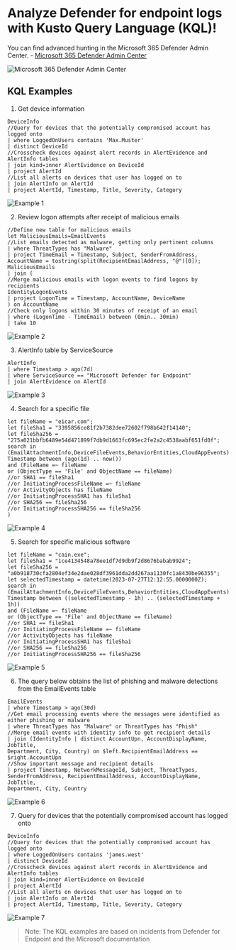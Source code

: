 # Analyze Defender for endpoint logs with Kusto Query Language (KQL)!

You can find advanced hunting in the Microsoft 365 Defender Admin Center. - [Microsoft 365 Defender Admin Center](https://security.microsoft.com/v2/advanced-hunting)

<img src="/Images/M365.png" alt="Microsoft 365 Defender Admin Center">

## KQL Examples

1. Get device information

```
DeviceInfo
//Query for devices that the potentially compromised account has logged onto
| where LoggedOnUsers contains 'Max.Muster'
| distinct DeviceId
//Crosscheck devices against alert records in AlertEvidence and AlertInfo tables
| join kind=inner AlertEvidence on DeviceId
| project AlertId
//List all alerts on devices that user has logged on to
| join AlertInfo on AlertId
| project AlertId, Timestamp, Title, Severity, Category
```

<img src="/Images/Example_1.png" alt="Example 1">

2. Review logon attempts after receipt of malicious emails

```
//Define new table for malicious emails
let MaliciousEmails=EmailEvents
//List emails detected as malware, getting only pertinent columns
| where ThreatTypes has "Malware"
| project TimeEmail = Timestamp, Subject, SenderFromAddress, AccountName = tostring(split(RecipientEmailAddress, "@")[0]);
MaliciousEmails
| join (
//Merge malicious emails with logon events to find logons by recipients
IdentityLogonEvents
| project LogonTime = Timestamp, AccountName, DeviceName
) on AccountName
//Check only logons within 30 minutes of receipt of an email
| where (LogonTime - TimeEmail) between (0min.. 30min)
| take 10
```

<img src="/Images/Example_2.png" alt="Example 2">

3. AlertInfo table by ServiceSource

```
AlertInfo
| where Timestamp > ago(7d)
| where ServiceSource == "Microsoft Defender for Endpoint"
| join AlertEvidence on AlertId
```

<img src="/Images/Example_3.png" alt="Example 3">

4. Search for a specific file

```
let fileName = "eicar.com";
let fileSha1 = "3395856ce81f2b7382dee72602f798b642f14140";
let fileSha256 = "275a021bbfb6489e54d471899f7db9d1663fc695ec2fe2a2c4538aabf651fd0f";
search in (EmailAttachmentInfo,DeviceFileEvents,BehaviorEntities,CloudAppEvents)
Timestamp between (ago(1d) .. now())
and (FileName =~ fileName
or (ObjectType == 'File' and ObjectName == fileName)
//or SHA1 == fileSha1
//or InitiatingProcessFileName =~ fileName
//or ActivityObjects has fileName
//or InitiatingProcessSHA1 has fileSha1
//or SHA256 == fileSha256
//or InitiatingProcessSHA256 == fileSha256
)
```
<img src="/Images/Example_4.png" alt="Example 4">

5. Search for specific malicious software

```
let fileName = "cain.exe";
let fileSha1 = "1ce4134548a78ee1df7d9db9f2d8676babab9924";
let fileSha256 = "a0b918730cfa2804ef34e2dae028df3961dda2dd267aa1130fc1a8430be96355";
let selectedTimestamp = datetime(2023-07-27T12:12:55.0000000Z);
search in (EmailAttachmentInfo,DeviceFileEvents,BehaviorEntities,CloudAppEvents)
Timestamp between ((selectedTimestamp - 1h) .. (selectedTimestamp + 1h))
and (FileName =~ fileName
or (ObjectType == 'File' and ObjectName == fileName)
//or SHA1 == fileSha1
//or InitiatingProcessFileName =~ fileName
//or ActivityObjects has fileName
//or InitiatingProcessSHA1 has fileSha1
//or SHA256 == fileSha256
//or InitiatingProcessSHA256 == fileSha256
```
<img src="/Images/Example_5.png" alt="Example 5">

6. The query below obtains the list of phishing and malware detections from the EmailEvents table

```
EmailEvents
| where Timestamp > ago(30d)
//Get email processing events where the messages were identified as either phishing or malware
| where ThreatTypes has "Malware" or ThreatTypes has "Phish"
//Merge email events with identity info to get recipient details
| join (IdentityInfo | distinct AccountUpn, AccountDisplayName, JobTitle,
Department, City, Country) on $left.RecipientEmailAddress == $right.AccountUpn
//Show important message and recipient details
| project Timestamp, NetworkMessageId, Subject, ThreatTypes,
SenderFromAddress, RecipientEmailAddress, AccountDisplayName, JobTitle,
Department, City, Country
```

<img src="/Images/Example_6.png" alt="Example 6">

7. Query for devices that the potentially compromised account has logged onto

```
DeviceInfo
//Query for devices that the potentially compromised account has logged onto
| where LoggedOnUsers contains 'james.west'
| distinct DeviceId
//Crosscheck devices against alert records in AlertEvidence and AlertInfo tables
| join kind=inner AlertEvidence on DeviceId
| project AlertId
//List all alerts on devices that user has logged on to
| join AlertInfo on AlertId
| project AlertId, Timestamp, Title, Severity, Category
```

<img src="/Images/Example_7.png" alt="Example 7">

> Note: The KQL examples are based on incidents from Defender for Endpoint and the Microsoft documentation